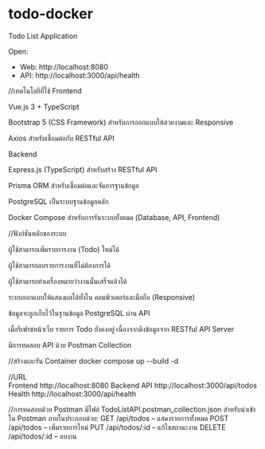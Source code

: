 # todo-docker
Todo List Application

Open:
- Web: http://localhost:8080
- API: http://localhost:3000/api/health


//เทคโนโลยีที่ใช้
Frontend

Vue.js 3 + TypeScript

Bootstrap 5 (CSS Framework) สำหรับการออกแบบให้สวยงามและ Responsive

Axios สำหรับเชื่อมต่อกับ RESTful API

Backend

Express.js (TypeScript) สำหรับสร้าง RESTful API

Prisma ORM สำหรับเชื่อมต่อและจัดการฐานข้อมูล

PostgreSQL เป็นระบบฐานข้อมูลหลัก

Docker Compose สำหรับการรันระบบทั้งหมด (Database, API, Frontend)

//ฟังก์ชันหลักของระบบ

ผู้ใช้สามารถเพิ่มรายการงาน (Todo) ใหม่ได้

ผู้ใช้สามารถลบรายการงานที่ไม่ต้องการได้

ผู้ใช้สามารถทำเครื่องหมายว่างานนั้นเสร็จแล้วได้

ระบบออกแบบให้แสดงผลได้ทั้งใน คอมพิวเตอร์และมือถือ (Responsive)

ข้อมูลจะถูกเก็บไว้ในฐานข้อมูล PostgreSQL ผ่าน API

เมื่อรีเฟรชหน้าเว็บ รายการ Todo ยังคงอยู่ เนื่องจากดึงข้อมูลจาก RESTful API Server

มีการทดสอบ API ด้วย Postman Collection

//สร้างและรัน Container
docker compose up --build -d

//URL	
Frontend	http://localhost:8080
Backend API	http://localhost:3000/api/todos
Health	http://localhost:3000/api/health

//การทดสอบด้วย Postman
มีไฟล์ TodoListAPI.postman_collection.json สำหรับนำเข้าใน Postman
ภายในประกอบด้วย:
GET /api/todos – แสดงรายการทั้งหมด
POST /api/todos – เพิ่มรายการใหม่
PUT /api/todos/:id – แก้ไขสถานะงาน
DELETE /api/todos/:id – ลบงาน
